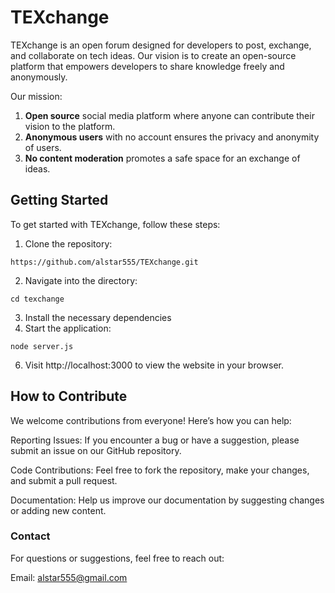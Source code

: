 # TEXchange
TEXchange is an open forum designed for developers to post, exchange, and collaborate on tech ideas. Our vision is to create an open-source platform that empowers developers to share knowledge freely and anonymously.

Our mission:
1) **Open source** social media platform where anyone can contribute their vision to the platform.
2) **Anonymous users** with no account ensures the privacy and anonymity of users.
3) **No content moderation** promotes a safe space for an exchange of ideas.

## Getting Started
To get started with TEXchange, follow these steps:

1. Clone the repository:

```https://github.com/alstar555/TEXchange.git```

2. Navigate into the directory:

```cd texchange```

3. Install the necessary dependencies
4. Start the application:
   
```node server.js```

6. Visit http://localhost:3000 to view the website in your browser.

## How to Contribute
We welcome contributions from everyone! Here’s how you can help:

Reporting Issues: If you encounter a bug or have a suggestion, please submit an issue on our GitHub repository.

Code Contributions: Feel free to fork the repository, make your changes, and submit a pull request.

Documentation: Help us improve our documentation by suggesting changes or adding new content.

### Contact
For questions or suggestions, feel free to reach out:

Email: alstar555@gmail.com
